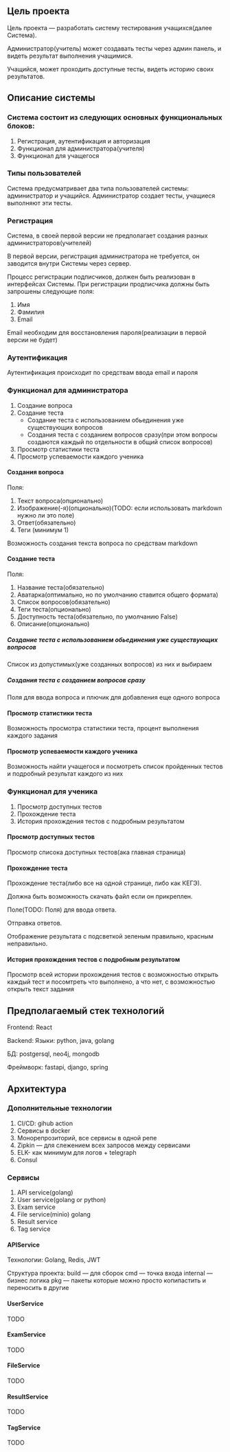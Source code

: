 ## Цель проекта

Цель проекта — разработать систему тестирования учащихся(далее Система). 

Администратор(учитель) может создавать тесты через админ панель, и видеть результат выполнения учащимися.

Учащийся, может проходить доступные тесты, видеть историю своих результатов.

## Описание системы

### Система состоит из следующих основных функциональных блоков:
  1. Регистрация, аутентификация и авторизация
  2. Функционал для администратора(учителя)
  3. Функционал для учащегося

### Типы пользователей
  Система предусматривает два типа пользователей системы: администратор и учащийся. Администратор создает тесты, учащиеся выполняют эти тесты.

### Регистрация
  Система, в своей первой версии не предполагает создания разных администраторов(учителей)

  В первой версии, регистрация администратора не требуется, он заводится внутри Системы через сервер.

  Процесс регистрации подписчиков, должен быть реализован в интерфейсах Системы. 
  При регистрации продписчика должны быть запрошены следующие поля:
  1. Имя
  2. Фамилия
  3. Email

  Email необходим для восстановления пароля(реализации в первой версии не будет)

### Аутентификация
  Аутентификация происходит по средствам ввода email и пароля

### Функционал для администратора
  1. Создание вопроса
  2. Создание теста
     - Создание теста с использованием обьединения уже существующих вопросов
     - Создания теста с созданием вопросов сразу(при этом вопросы создаются каждый по отдельности в общий список вопросов)
  3. Просмотр статистики теста
  4. Просмотр успеваемости каждого ученика

#### Создания вопроса
  Поля: 
  1. Текст вопроса(опционально)
  2. Изображение(-я)(опционально)(TODO: если использовать markdown нужно ли это поле)
  3. Ответ(обязательно)
  4. Теги (минимум 1)

   Возможность создания текста вопроса по средствам markdown

#### Создание теста
  Поля:
  1. Название теста(обязательно)
  2. Аватарка(оптимально, но по умолчанию ставится общего формата)
  3. Список вопросов(обязательно)
  4. Теги теста(опционально)
  5. Доступность теста(обязательно, по умолчанию False)
  6. Описание(опционально)
 
##### Создание теста с использованием обьединения уже существующих вопросов
  Cписок из допустимых(уже созданных вопросов) из них и выбираем

##### Создания теста с созданием вопросов сразу
  Поля для ввода вопроса и плючик для добавления еще одного вопроса

#### Просмотр статистики теста
  Возможность просмотра статистики теста, процент выполнения каждого задания

#### Просмотр успеваемости каждого ученика
  Возможность найти учащегося и посмотреть список пройденных тестов и подробный результат каждого из них

### Функционал для ученика
  1. Просмотр доступных тестов
  2. Прохождение теста
  3. История прохождения тестов с подробным результатом

#### Просмотр доступных тестов
  Просмотр списока доступных тестов(ака главная страница)

#### Прохождение теста
  Прохождение теста(либо все на одной странице, либо как КЕГЭ).

  Должна быть возможность скачать файл если он прикреплен.
  
  Поле(TODO: Поля) для ввода ответа.
  
  Отправка ответов.
  
  Отображение результата с подсветкой зеленым правильно, красным неправильно.

#### История прохождения тестов с подробным результатом
  Просмотр всей истории прохождения тестов с возможностью открыть каждый тест и посомтреть что выполнено, а что нет, с возможностью открыть текст задания


## Предполагаемый стек технологий

Frontend:  React

Backend: 
Языки: python, java, golang

БД: postgersql, neo4j, mongodb

Фреймворк: fastapi, django, spring

## Архитектура

### Дополнительные технологии
  1. CI/CD: gihub action
  2. Cервисы в docker
  3. Mонорепрозиторий, все сервисы в одной репе
  4. Zipkin — для слежением всех запросов между сервисами
  5. ELK- как минимум для логов + telegraph
  6. Consul


### Сервисы
  1. API service(golang)
  2. User service(golang or python)
  3. Exam service
  4. File service(minio) golang
  5. Result service
  6. Tag service

#### APIService
  Технологии: Golang, Redis, JWT

  Структура проекта:
    build — для сборок
    cmd — точка входа
    internal — бизнес логика
    pkg — пакеты которые можно просто копипастить и переносить в другие

#### UserService
  TODO

#### ExamService
  TODO

#### FileService
  TODO

#### ResultService
  TODO
  
#### TagService
  TODO
 










